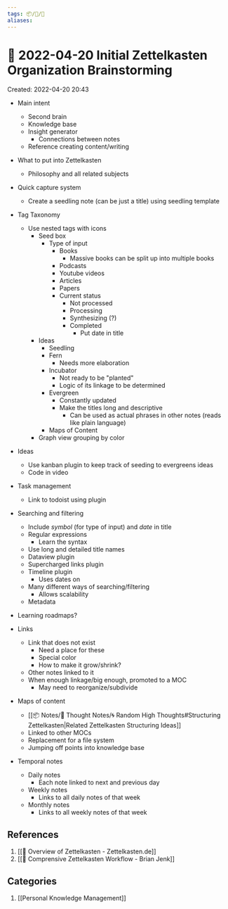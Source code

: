 ```yaml
---
tags: 📦/💭/🌲
aliases:
---
```

# 🌲 2022-04-20 Initial Zettelkasten Organization Brainstorming
Created: 2022-04-20 20:43

* Main intent
	* Second brain
	* Knowledge base
	* Insight generator
		* Connections between notes
	* Reference creating content/writing

* What to put into Zettelkasten
	* Philosophy and all related subjects

* Quick capture system
	* Create a seedling note (can be just a title) using seedling template

* Tag Taxonomy
	* Use nested tags with icons
		* Seed box
			* Type of input
				* Books
					* Massive books can be split up into multiple books
				* Podcasts
				* Youtube videos
				* Articles
				* Papers
				* Current status
					* Not processed
					* Processing
					* Synthesizing (?)
					* Completed
						* Put date in title
		* Ideas
			* Seedling
			* Fern
				* Needs more elaboration
			* Incubator
				* Not ready to be "planted"
				* Logic of its linkage to be determined
			* Evergreen
				* Constantly updated
				* Make the titles long and descriptive
					* Can be used as actual phrases in other notes (reads like plain language)
			* Maps of Content
		* Graph view grouping by color

* Ideas 
	* Use kanban plugin to keep track of seeding to evergreens ideas
	* Code in video

* Task management
	* Link to todoist using plugin

* Searching and filtering
	* Include *symbol* (for type of input) and *date* in title
	* Regular expressions
		* Learn the syntax
	* Use long and detailed title names
	* Dataview plugin
	* Supercharged links plugin
	* Timeline plugin
		* Uses dates on
	* Many different ways of searching/filtering
		* Allows scalability
	* Metadata

* Learning roadmaps?

* Links
	* Link that does not exist
		* Need a place for these
		* Special color
		* How to make it grow/shrink?
	* Other notes linked to it
	* When enough linkage/big enough, promoted to a MOC
		* May need to reorganize/subdivide

* Maps of content
	* [[📦 Notes/💭 Thought Notes/🌀 Random High Thoughts#Structuring Zettelkasten|Related Zettelkasten Structuring Ideas]]
	* Linked to other MOCs
	* Replacement for a file system
	* Jumping off points into knowledge base

* Temporal notes
	* Daily notes
		* Each note linked to next and previous day
	* Weekly notes
		* Links to all daily notes of that week
	* Monthly notes
		* Links to all weekly notes of that week


## References
1. [[📃 Overview of Zettelkasten - Zettelkasten.de]]
2. [[🎥 Comprensive Zettelkasten Workflow - Brian Jenk]]

## Categories
1. [[Personal Knowledge Management]]